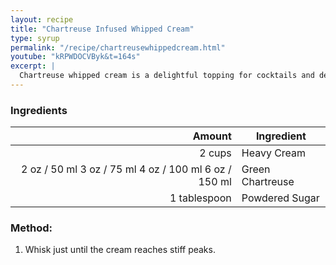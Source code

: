 ```yaml
---
layout: recipe
title: "Chartreuse Infused Whipped Cream"
type: syrup
permalink: "/recipe/chartreusewhippedcream.html"
youtube: "kRPWDOCVByk&t=164s"
excerpt: |
  Chartreuse whipped cream is a delightful topping for cocktails and desserts. It adds a touch of herbal sweetness and a beautiful green color.
---
```


### Ingredients

|       Amount | Ingredient       |
| -----------: | ---------------- |
|       2 cups | Heavy Cream      |
|         <span class="onex active">2 oz / 50 ml</span> <span class="onehalfx">3 oz / 75 ml</span> <span class="twox">4 oz / 100 ml</span> <span class="threex">6 oz / 150 ml</span> | Green Chartreuse |
| 1 tablespoon | Powdered Sugar   |

### Method:

1. Whisk just until the cream reaches stiff peaks.
